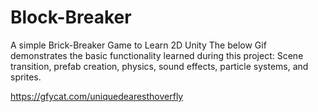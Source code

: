# Block-Breaker

 A simple Brick-Breaker Game to Learn 2D Unity
The below Gif demonstrates the basic functionality learned during this project: Scene transition, prefab creation, physics, sound effects, particle systems, and sprites. 

https://gfycat.com/uniquedearesthoverfly
